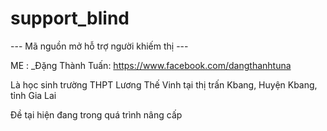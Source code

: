 # support_blind
--- Mã nguồn mở hỗ trợ người khiếm thị ---

ME :
_Đặng Thành Tuấn: https://www.facebook.com/dangthanhtuna

Là học sinh trường THPT Lương Thế Vinh tại thị trấn Kbang, Huyện Kbang, tỉnh Gia Lai

Đề tại hiện đang trong quá trình nâng cấp
